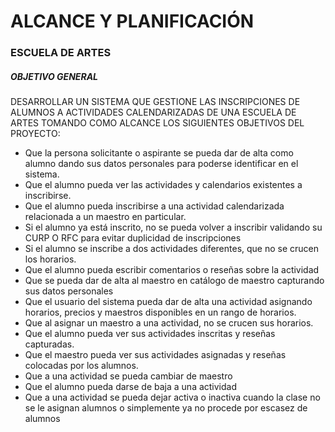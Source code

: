 # **ALCANCE Y PLANIFICACIÓN**

### **ESCUELA DE ARTES**

##### **OBJETIVO GENERAL**
DESARROLLAR UN SISTEMA QUE GESTIONE LAS INSCRIPCIONES DE ALUMNOS A ACTIVIDADES CALENDARIZADAS DE UNA ESCUELA DE ARTES TOMANDO COMO ALCANCE LOS SIGUIENTES OBJETIVOS DEL PROYECTO:

- Que la persona solicitante o aspirante se pueda dar de alta como alumno dando sus datos personales para poderse identificar en el sistema.
- Que el alumno pueda ver las actividades y calendarios existentes a inscribirse.
- Que el alumno pueda inscribirse a una actividad calendarizada relacionada a un maestro en particular.
- Si el alumno ya está inscrito, no se pueda volver a inscribir validando su CURP O RFC para evitar duplicidad de inscripciones
- Si el alumno se inscribe a dos actividades diferentes, que no se crucen los horarios.
- Que el alumno pueda escribir comentarios o reseñas sobre la actividad
- Que se pueda dar de alta al maestro en catálogo de maestro capturando sus datos personales
- Que el usuario del sistema pueda dar de alta una actividad asignando horarios, precios y maestros disponibles en un rango de horarios.
- Que al asignar un maestro a una actividad, no se crucen sus horarios.
- Que el alumno pueda ver sus actividades inscritas y reseñas capturadas.
- Que el maestro pueda ver sus actividades asignadas y reseñas colocadas por los alumnos.
- Que a una actividad se pueda cambiar de maestro
- Que el alumno pueda darse de baja a una actividad
- Que a una actividad se pueda dejar activa o inactiva cuando la clase no se le asignan alumnos o simplemente ya no procede por escasez de alumnos

